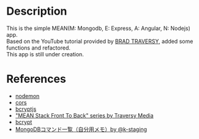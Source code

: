 # Description  
This is the simple MEAN(M: Mongodb, E: Express, A: Angular, N: Nodejs) app.  
Based on the YouTube tutorial provided by [BRAD TRAVERSY](http://traversymedia.com/), added some functions and refactored.  
This app is still under creation.       
       
# References     
* [nodemon](https://www.npmjs.com/package/nodemon)  
* [cors](https://www.npmjs.com/package/cors)    
* [bcryptjs](https://www.npmjs.com/package/bcryptjs)    
* ["MEAN Stack Front To Back" series by Traversy Media](https://www.youtube.com/watch?v=uONz0lEWft0&index=1&list=PLillGF-RfqbZMNtaOXJQiDebNXjVapWPZ)       
* [bcrypt](https://qiita.com/_daisuke/items/990513e89ca169e9c4ad)   
* [MongoDBコマンド一覧（自分用メモ）by @k-staging](https://qiita.com/k-staging/items/a386d272abb2c9b92f1a)  



